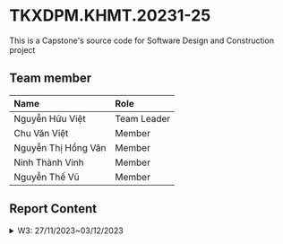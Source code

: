 # TKXDPM.KHMT.20231-25

This is a Capstone's source code for Software Design and Construction project

## Team member

| Name                   | Role        |
| :----------------------| :---------- |
| Nguyễn Hữu Việt        | Team Leader |
| Chu Văn Việt           | Member      |
| Nguyễn Thị Hồng Vân    | Member      |
| Ninh Thành Vinh        | Member      |
| Nguyễn Thế Vũ          | Member      |

## Report Content

<details>
  <summary>W3: 27/11/2023~03/12/2023 </summary>
<br>
<details>
<summary>Nguyễn Hữu Việt</summary>
<br>
- Assigned tasks:
  - Task 1: Bổ sung Coupling cho package entity.cart
  - Task 2: Bổ sung Coupling cho package utils
- Implementation details:
</details>

<details>
<summary>Chu Văn Việt</summary>
<br>
- Assigned tasks:
  - Task 1: 
- Implementation details:
</details>

<details>
<summary>Nguyễn Thị Hồng Vân</summary>
<br>
- Assigned tasks:
  - Task 1: 
- Implementation details:
</details>

<details>
<summary>Ninh Thành Vinh</summary>
<br>
- Assigned tasks:
  - Task 1: 
- Implementation details:
</details>

<details>
<summary>Nguyễn Thế Vũ</summary>
<br>
- Assigned tasks:
  - Task 1: 
- Implementation details:
</details>

</details>



